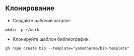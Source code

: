 ## Клонирование

- Создайте рабочий каталог:

``` shell
mkdir -p ~/work
```

- Клонируйте шаблон библиографии:

``` shell
gh repo create bib --template="yamadharma/bib-template"
```

